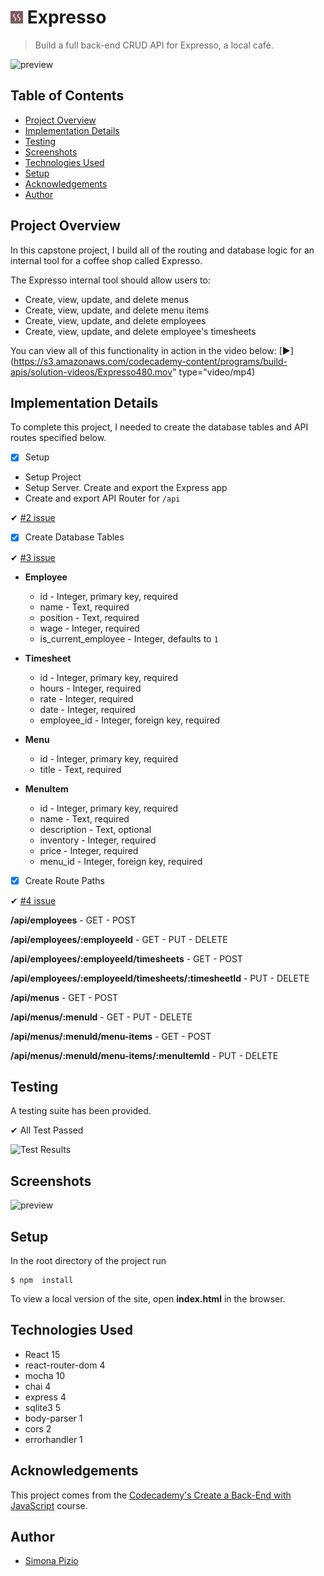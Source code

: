 # <img src="https://github.com/SimonaPiz/Expresso/blob/main/favicon.png" width="20px" alt="Expresso icon" title="Expresso icon"/> Expresso

> Build a full back-end CRUD API for Expresso, a local café.

<img src="" width="600px" alt="preview" title="preview"/>

## Table of Contents
* [Project Overview](#project-overview)
* [Implementation Details](#implementation-details)
* [Testing](#testing)
* [Screenshots](#screenshots)
* [Technologies Used](#technologies-used)
* [Setup](#setup)
* [Acknowledgements](#acknowledgements)
* [Author](#author)

## Project Overview

In this capstone project, I build all of the routing and database logic for an internal tool for a coffee shop called Expresso.

The Expresso internal tool should allow users to:
- Create, view, update, and delete menus
- Create, view, update, and delete menu items
- Create, view, update, and delete employees
- Create, view, update, and delete employee's timesheets

You can view all of this functionality in action in the video below: [▶](https://s3.amazonaws.com/codecademy-content/programs/build-apis/solution-videos/Expresso480.mov" type="video/mp4)

## Implementation Details

To complete this project, I needed to create the database tables and API routes specified below.

- [x]  Setup
  - Setup Project
  - Setup Server. Create and export the Express app
  - Create and export API Router for `/api`

  ✔ [#2 issue](https://github.com/SimonaPiz/Expresso/issues/2)


- [x]  Create Database Tables

  ✔ [#3 issue](https://github.com/SimonaPiz/Expresso/issues/3)


  - **Employee**
    - id - Integer, primary key, required
    - name - Text, required
    - position - Text, required
    - wage - Integer, required
    - is_current_employee - Integer, defaults to `1`

  - **Timesheet**
    - id - Integer, primary key, required
    - hours - Integer, required
    - rate - Integer, required
    - date - Integer, required
    - employee_id - Integer, foreign key, required

  - **Menu**
    - id - Integer, primary key, required
    - title - Text, required

  - **MenuItem**
    - id - Integer, primary key, required
    - name - Text, required
    - description - Text, optional
    - inventory - Integer, required
    - price - Integer, required
    - menu_id - Integer, foreign key, required

- [x]  Create Route Paths

  ✔ [#4 issue](https://github.com/SimonaPiz/Expresso/issues/4)

  **/api/employees**
    - GET
    - POST

  **/api/employees/:employeeId**
    - GET
    - PUT
    - DELETE

  **/api/employees/:employeeId/timesheets**
    - GET
    - POST

  **/api/employees/:employeeId/timesheets/:timesheetId**
    - PUT
    - DELETE

  **/api/menus**
    - GET
    - POST

  **/api/menus/:menuId**
    - GET
    - PUT
    - DELETE

  **/api/menus/:menuId/menu-items**
    - GET
    - POST

  **/api/menus/:menuId/menu-items/:menuItemId**
    - PUT
    - DELETE


## Testing

A testing suite has been provided. 

  ✔ All Test Passed

  ![Test Results](https://user-images.githubusercontent.com/91121660/282711903-fc748408-0470-493e-a819-45340af0783b.png)

## Screenshots

<img src="" width="600px" alt="preview" title="preview"/>

## Setup
In the root directory of the project run
```
$ npm  install
```
To view a local version of the site, open **index.html** in the browser.

## Technologies Used
  - React 15
  - react-router-dom 4
  - mocha 10
  - chai 4
  - express 4
  - sqlite3 5
  - body-parser 1
  - cors 2
  - errorhandler 1

## Acknowledgements

This project comes from the [Codecademy's Create a Back-End with JavaScript](https://www.codecademy.com/learn/paths/create-a-back-end-app-with-javascript) course.

## Author

- [Simona Pizio](https://github.com/SimonaPiz)
